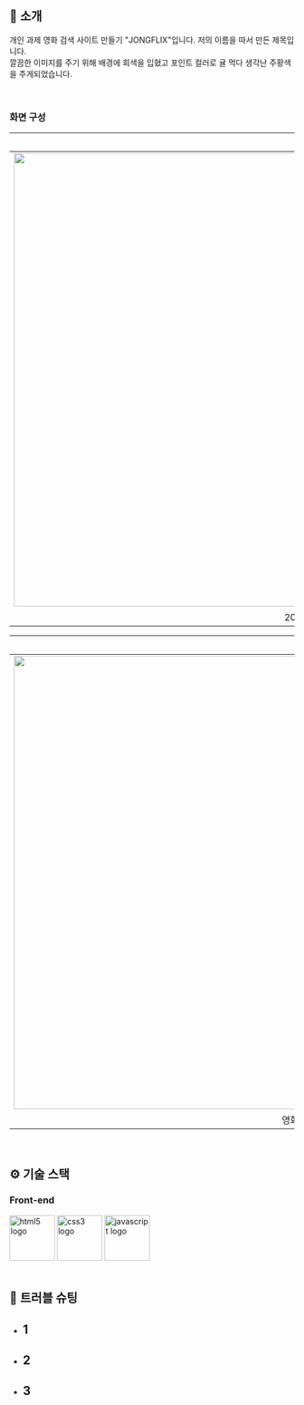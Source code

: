 </div> 

## 📝 소개
개인 과제 영화 검색 사이트 만들기 "JONGFLIX"입니다.
저의 이름을 따서 만든 제목입니다. <br />
깔끔한 이미지를 주기 위해 배경에 회색을 입혔고 포인트 컬러로 귤 먹다 생각난 주황색을 주게되었습니다.

<br />

### 화면 구성
|메인 화면|
|:---:|
|<img src="https://i.ibb.co/mhtxpvn/2025-01-16-165957.png" width="1200" height="800"/>|
|20개의 영화가 랜더링된 화면입니다.|


|모달창|
|:---:|
|<img src="https://user-images.githubusercontent.com/80824750/208456234-fb5fe434-aa65-4d7a-b955-89098d5bbe0b.gif" width="1200" height="800"/>|
|영화마다 모달창을 띄우는 화면입니다.|

<br />

## ⚙ 기술 스택
### Front-end
<div>
<img src="https://cdn.jsdelivr.net/gh/devicons/devicon/icons/html5/html5-original.svg" width="80" alt="html5 logo"  />
<img src="https://cdn.jsdelivr.net/gh/devicons/devicon/icons/css3/css3-original.svg" width="80" alt="css3 logo"  />
<img src="https://cdn.jsdelivr.net/gh/devicons/devicon/icons/javascript/javascript-original.svg" width="80" alt="javascript logo"  />
</div>

<br />

## 🤔 트러블 슈팅
- 1
    - 
- 2
    - 
- 3
    - 

<br />


